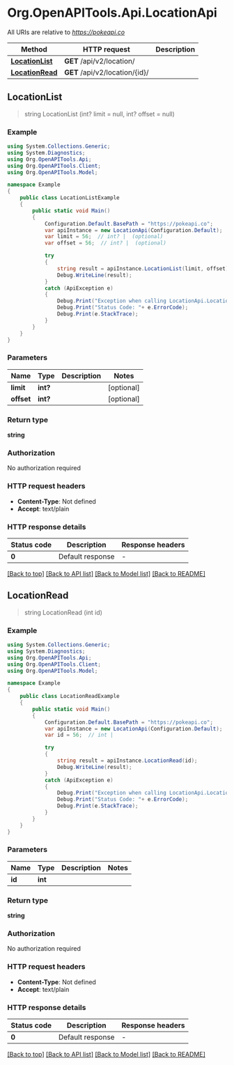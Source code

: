 # Org.OpenAPITools.Api.LocationApi

All URIs are relative to *https://pokeapi.co*

Method | HTTP request | Description
------------- | ------------- | -------------
[**LocationList**](LocationApi.md#locationlist) | **GET** /api/v2/location/ | 
[**LocationRead**](LocationApi.md#locationread) | **GET** /api/v2/location/{id}/ | 



## LocationList

> string LocationList (int? limit = null, int? offset = null)



### Example

```csharp
using System.Collections.Generic;
using System.Diagnostics;
using Org.OpenAPITools.Api;
using Org.OpenAPITools.Client;
using Org.OpenAPITools.Model;

namespace Example
{
    public class LocationListExample
    {
        public static void Main()
        {
            Configuration.Default.BasePath = "https://pokeapi.co";
            var apiInstance = new LocationApi(Configuration.Default);
            var limit = 56;  // int? |  (optional) 
            var offset = 56;  // int? |  (optional) 

            try
            {
                string result = apiInstance.LocationList(limit, offset);
                Debug.WriteLine(result);
            }
            catch (ApiException e)
            {
                Debug.Print("Exception when calling LocationApi.LocationList: " + e.Message );
                Debug.Print("Status Code: "+ e.ErrorCode);
                Debug.Print(e.StackTrace);
            }
        }
    }
}
```

### Parameters


Name | Type | Description  | Notes
------------- | ------------- | ------------- | -------------
 **limit** | **int?**|  | [optional] 
 **offset** | **int?**|  | [optional] 

### Return type

**string**

### Authorization

No authorization required

### HTTP request headers

- **Content-Type**: Not defined
- **Accept**: text/plain


### HTTP response details
| Status code | Description | Response headers |
|-------------|-------------|------------------|
| **0** | Default response |  -  |

[[Back to top]](#)
[[Back to API list]](../README.md#documentation-for-api-endpoints)
[[Back to Model list]](../README.md#documentation-for-models)
[[Back to README]](../README.md)


## LocationRead

> string LocationRead (int id)



### Example

```csharp
using System.Collections.Generic;
using System.Diagnostics;
using Org.OpenAPITools.Api;
using Org.OpenAPITools.Client;
using Org.OpenAPITools.Model;

namespace Example
{
    public class LocationReadExample
    {
        public static void Main()
        {
            Configuration.Default.BasePath = "https://pokeapi.co";
            var apiInstance = new LocationApi(Configuration.Default);
            var id = 56;  // int | 

            try
            {
                string result = apiInstance.LocationRead(id);
                Debug.WriteLine(result);
            }
            catch (ApiException e)
            {
                Debug.Print("Exception when calling LocationApi.LocationRead: " + e.Message );
                Debug.Print("Status Code: "+ e.ErrorCode);
                Debug.Print(e.StackTrace);
            }
        }
    }
}
```

### Parameters


Name | Type | Description  | Notes
------------- | ------------- | ------------- | -------------
 **id** | **int**|  | 

### Return type

**string**

### Authorization

No authorization required

### HTTP request headers

- **Content-Type**: Not defined
- **Accept**: text/plain


### HTTP response details
| Status code | Description | Response headers |
|-------------|-------------|------------------|
| **0** | Default response |  -  |

[[Back to top]](#)
[[Back to API list]](../README.md#documentation-for-api-endpoints)
[[Back to Model list]](../README.md#documentation-for-models)
[[Back to README]](../README.md)

